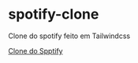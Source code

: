 # spotify-clone
Clone do spotify feito em Tailwindcss

[Clone do Spptify](https://euclideskinto.github.io/spotify-clone/)
